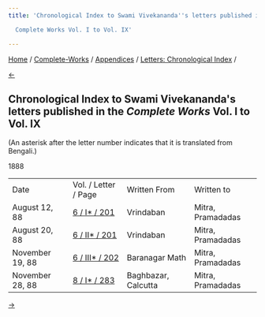 ```yaml
---
title: 'Chronological Index to Swami Vivekananda''s letters published in the

  Complete Works Vol. I to Vol. IX'

---
```

<div>

[Home](../../../index.htm) / [Complete-Works](../../complete_works.htm)
/ [Appendices](../appendices_contents.htm) / [Letters: Chronological
Index](chronological_letters_contents.htm) /

[←](../../unpublished/unpublished_contents.htm)

## Chronological Index to Swami Vivekananda's letters published in the *Complete Works* Vol. I to Vol. IX

(An asterisk after the letter number indicates that it is translated
from Bengali.)

1888

<div class="center">

|                 |                                                                      |                     |                   |
|-----------------|----------------------------------------------------------------------|---------------------|-------------------|
| Date            | Vol. / Letter / Page                                                 | Written From        | Written to        |
| August 12, 88   | [6 / I\* / 201](../../volume_6/epistles_second_series/001_sir.htm)   | Vrindaban           | Mitra, Pramadadas |
| August 20, 88   | [6 / II\* / 201](../../volume_6/epistles_second_series/002_sir.htm)  | Vrindaban           | Mitra, Pramadadas |
| November 19, 88 | [6 / III\* / 202](../../volume_6/epistles_second_series/003_sir.htm) | Baranagar Math      | Mitra, Pramadadas |
| November 28, 88 | [8 / I\* / 283](../../volume_8/epistles_fourth_series/001_sir.htm)   | Baghbazar, Calcutta | Mitra, Pramadadas |

[→](1889.htm)

</div>

</div>
